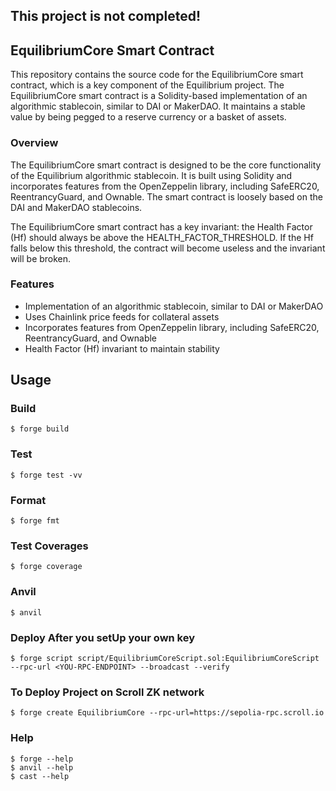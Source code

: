 ## This project is not completed!

## EquilibriumCore Smart Contract

This repository contains the source code for the EquilibriumCore smart contract, which is a key component of the Equilibrium project. The EquilibriumCore smart contract is a Solidity-based implementation of an algorithmic stablecoin, similar to DAI or MakerDAO. It maintains a stable value by being pegged to a reserve currency or a basket of assets.

### Overview
The EquilibriumCore smart contract is designed to be the core functionality of the Equilibrium algorithmic stablecoin. It is built using Solidity and incorporates features from the OpenZeppelin library, including SafeERC20, ReentrancyGuard, and Ownable. The smart contract is loosely based on the DAI and MakerDAO stablecoins.

The EquilibriumCore smart contract has a key invariant: the Health Factor (Hf) should always be above the HEALTH_FACTOR_THRESHOLD. If the Hf falls below this threshold, the contract will become useless and the invariant will be broken.

### Features
- Implementation of an algorithmic stablecoin, similar to DAI or MakerDAO
- Uses Chainlink price feeds for collateral assets
- Incorporates features from OpenZeppelin library, including SafeERC20, ReentrancyGuard, and Ownable
- Health Factor (Hf) invariant to maintain stability

## Usage

### Build

```shell
$ forge build
```

### Test

```shell
$ forge test -vv
```

### Format

```shell
$ forge fmt
```

### Test Coverages

```shell
$ forge coverage
```

### Anvil

```shell
$ anvil
```

### Deploy After you setUp your own key

```shell
$ forge script script/EquilibriumCoreScript.sol:EquilibriumCoreScript --rpc-url <YOU-RPC-ENDPOINT> --broadcast --verify
```
### To Deploy Project on Scroll ZK network
```shell
$ forge create EquilibriumCore --rpc-url=https://sepolia-rpc.scroll.io
```

### Help

```shell
$ forge --help
$ anvil --help
$ cast --help
```
